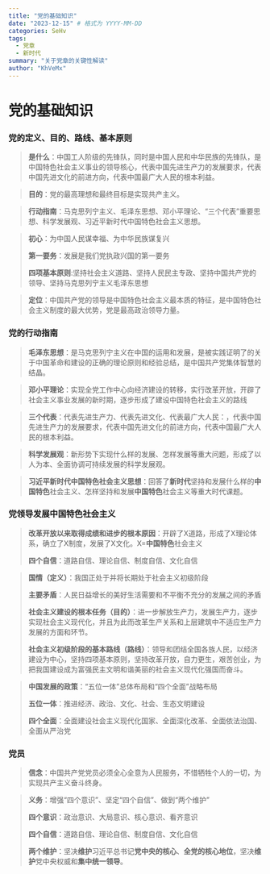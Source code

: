 ```yaml
---
title: "党的基础知识"
date: "2023-12-15" # 格式为 YYYY-MM-DD
categories: SeHv
tags:
  - 党章
  - 新时代
summary: "关于党章的关键性解读"
author: "KhVeMx"
---
```


# 党的基础知识

### 党的定义、目的、路线、基本原则

> **是什么**：中国工人阶级的先锋队，同时是中国人民和中华民族的先锋队，是中国特色社会主义事业的领导核心，代表中国先进生产力的发展要求，代表中国先进文化的前进方向，代表中国最广大人民的根本利益。

> **目的**：党的最高理想和最终目标是实现共产主义。

> **行动指南**：马克思列宁主义、毛泽东思想、邓小平理论、“三个代表”重要思想、科学发展观、习近平新时代中国特色社会主义思想。 

> **初心**：为中国人民谋幸福、为中华民族谋复兴
>
> **第一要务**：发展是我们党执政兴国的第一要务
>
> **四项基本原则**:坚持社会主义道路、坚持人民民主专政、坚持中国共产党的领导、坚持马克思列宁主义毛泽东思想

> **定位**：中国共产党的领导是中国特色社会主义最本质的特征，是中国特色社会主义制度的最大优势，党是最高政治领导力量。


### 党的行动指南

> **毛泽东思想**：是马克思列宁主义在中国的运用和发展，是被实践证明了的关于中国革命和建设的正确的理论原则和经验总结，是中国共产党集体智慧的结晶。

> **邓小平理论**：实现全党工作中心向经济建设的转移，实行改革开放，开辟了社会主义事业发展的新时期，逐步形成了建设中国特色社会主义的路线

> **三个代表**：代表先进生产力、代表先进文化、代表最广大人民：，代表中国先进生产力的发展要求，代表中国先进文化的前进方向，代表中国最广大人民的根本利益。

> **科学发展观**：新形势下实现什么样的发展、怎样发展等重大问题，形成了以人为本、全面协调可持续发展的科学发展观。

> **习近平新时代中国特色社会主义思想**：回答了**新时代**坚持和发展什么样的**中国特色**社会主义、怎样坚持和发展**中国特色**社会主义等重大时代课题。

### 党领导发展中国特色社会主义

> **改革开放以来取得成绩和进步的根本原因**：开辟了X道路，形成了X理论体系，确立了X制度，发展了X文化。X=**中国特色**社会主义
>
> **四个自信**：道路自信、理论自信、制度自信、文化自信

> **国情（定义）**：我国正处于并将长期处于社会主义初级阶段
>
> **主要矛盾**：人民日益增长的美好生活需要和不平衡不充分的发展之间的矛盾
>
> **社会主义建设的根本任务（目的）**：进一步解放生产力，发展生产力，逐步实现社会主义现代化，并且为此而改革生产关系和上层建筑中不适应生产力发展的方面和环节。
>
> **社会主义初级阶段的基本路线（路线）**：领导和团结全国各族人民，以经济建设为中心，坚持四项基本原则，坚持改革开放，自力更生，艰苦创业，为把我国建设成为富强民主文明和谐美丽的社会主义现代化强国而奋斗。

> **中国发展的政策**：“五位一体”总体布局和“四个全面”战略布局
>
> **五位一体**：推进经济、政治、文化、社会、生态文明建设
>
> **四个全面**：全面建设社会主义现代化国家、全面深化改革、全面依法治国、全面从严治党


### 党员

> **信念**：中国共产党党员必须全心全意为人民服务，不惜牺牲个人的一切，为实现共产主义奋斗终身。

> **义务**：增强“四个意识”、坚定“四个自信”、做到“两个维护”
> 
> **四个意识**：政治意识、大局意识、核心意识、看齐意识
>
> **四个自信**：道路自信、理论自信、制度自信、文化自信
>
> **两个维护**：坚决**维护**习近平总书记**党中央的核心**、**全党的核心地位**，坚决**维护**党中央权威和**集中统一领导**。